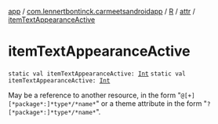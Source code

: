 [app](../../../index.md) / [com.lennertbontinck.carmeetsandroidapp](../../index.md) / [R](../index.md) / [attr](index.md) / [itemTextAppearanceActive](./item-text-appearance-active.md)

# itemTextAppearanceActive

`static val itemTextAppearanceActive: `[`Int`](https://kotlinlang.org/api/latest/jvm/stdlib/kotlin/-int/index.html)
`static val itemTextAppearanceActive: `[`Int`](https://kotlinlang.org/api/latest/jvm/stdlib/kotlin/-int/index.html)

May be a reference to another resource, in the form "`@[+][*package*:]*type*/*name*`" or a theme attribute in the form "`?[*package*:]*type*/*name*`".

